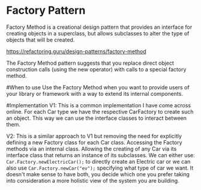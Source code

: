 # Factory Pattern
Factory Method is a creational design pattern that provides an interface for creating objects in a superclass, 
but allows subclasses to alter the type of objects that will be created.

https://refactoring.guru/design-patterns/factory-method

The Factory Method pattern suggests that you replace direct object
construction calls (using the new operator) with calls to a special factory
method.

#When to use
Use the Factory Method when you want to provide users of your library or 
framework with a way to extend its internal components.

#Implementation
V1: This is a common implementation I have come across online. For each 
Car type we have the respective CarFactory to create such an object. This way
we can use the interface classes to interact between them.

V2: This is a similar approach to V1 but removing the need for explicitly defining
a new Factory class for each Car class. Accessing the Factory methods via an internal
class. Allowing the creating of any Car via its interface class that returns an instance
of its subclasses. We can either use: ```Car.Factory.newElectricCar();``` to directly
create an Electric car or we can also use ```Car.Factory.newCar("ev");``` specifying what
type of car we want. It doesn't make sense to have both, you decide which one you prefer
taking into consideration a more holistic view of the system you are building.